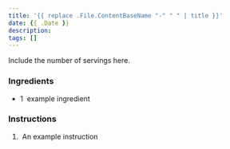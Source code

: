 ```yaml
---
title: '{{ replace .File.ContentBaseName "-" " " | title }}'
date: {{ .Date }}
description:
tags: []
---
```


Include the number of servings here.

### Ingredients

- 1&nbsp; example ingredient

### Instructions

1. &nbsp;An example instruction
